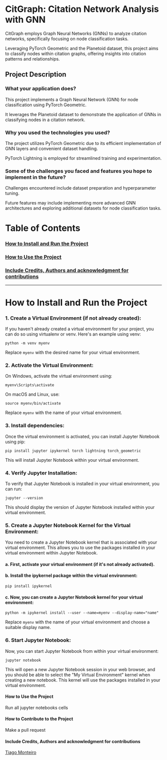 # CitGraph: Citation Network Analysis with GNN
CitGraph employs Graph Neural Networks (GNNs) to analyze citation networks, specifically focusing on node classification tasks. 

Leveraging PyTorch Geometric and the Planetoid dataset, this project aims to classify nodes within citation graphs, offering insights into citation patterns and relationships.



## Project Description

### What your application does?

This project implements a Graph Neural Network (GNN) for node classification using PyTorch Geometric. 

It leverages the Planetoid dataset to demonstrate the application of GNNs in classifying nodes in a citation network. 
 
### Why you used the technologies you used?

The project utilizes PyTorch Geometric due to its efficient implementation of GNN layers and convenient dataset handling. 

PyTorch Lightning is employed for streamlined training and experimentation.    
    
### Some of the challenges you faced and features you hope to implement in the future?

Challenges encountered include dataset preparation and hyperparameter tuning. 

Future features may include implementing more advanced GNN architectures and exploring additional datasets for node classification tasks.

# Table of Contents
### [ How to Install and Run the Project ](#How_to_install)

### [ How to Use the Project ](#How_to_use)

### [ Include Credits, Authors and acknowledgment for contributions ](#credits)

----



<a name="How_to_install">

# How to Install and Run the Project

### 1. Create a Virtual Environment (if not already created):
If you haven't already created a virtual environment for your project, you can do so using virtualenv or venv. Here's an example using venv:

```
python -m venv myenv
```


Replace ```myenv``` with the desired name for your virtual environment.

### 2. Activate the Virtual Environment:
On Windows, activate the virtual environment using:

```
myenv\Scripts\activate
```


On macOS and Linux, use:
```
source myenv/bin/activate
```
Replace ```myenv``` with the name of your virtual environment.


### 3. Install dependencies:
Once the virtual environment is activated, you can install Jupyter Notebook using pip:

```
pip install jupyter ipykernel torch lightning torch_geometric
```
This will install Jupyter Notebook within your virtual environment.

### 4. Verify Jupyter Installation:
To verify that Jupyter Notebook is installed in your virtual environment, you can run:


```
jupyter --version
```

This should display the version of Jupyter Notebook installed within your virtual environment.

### 5. Create a Jupyter Notebook Kernel for the Virtual Environment:
You need to create a Jupyter Notebook kernel that is associated with your virtual environment. This allows you to use the packages installed in your virtual environment within Jupyter Notebook.

#### a. First, activate your virtual environment (if it's not already activated).

#### b. Install the ipykernel package within the virtual environment:

```
pip install ipykernel
```
#### c. Now, you can create a Jupyter Notebook kernel for your virtual environment:


```
python -m ipykernel install --user --name=myenv --display-name="name"
```

Replace ```myenv``` with the name of your virtual environment and choose a suitable display name.

### 6. Start Jupyter Notebook:
Now, you can start Jupyter Notebook from within your virtual environment:

```
jupyter notebook
```
This will open a new Jupyter Notebook session in your web browser, and you should be able to select the "My Virtual Environment" kernel when creating a new notebook. This kernel will use the packages installed in your virtual environment.
</a>

<a name="How_to_use">


#### How to Use the Project

Run all jupyter notebooks cells
</a>


<a name="how_to_contribute">


#### How to Contribute to the Project

Make a pull request

</a>

<a name="credits">

#### Include Credits, Authors and acknowledgment for contributions

</a>

[Tiago Monteiro](https://www.linkedin.com/in/tiago-monteiro-)
